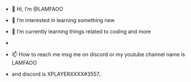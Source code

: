 - 👋 Hi, I’m @LAMFAOO
- 👀 I’m interested in learning something new
- 🌱 I’m currently learning things related to coding and more

-
- 📫 How to reach me msg me on discord or my youtube channel name is LAMFAOO
- and discord is  XPLAYERXXXX#3557..

<!---
LAMFAOO/LAMFAOO is a ✨ special ✨ repository because its `README.md` (this file) appears on your GitHub profile.
You can click the Preview link to take a look at your changes.
--->

